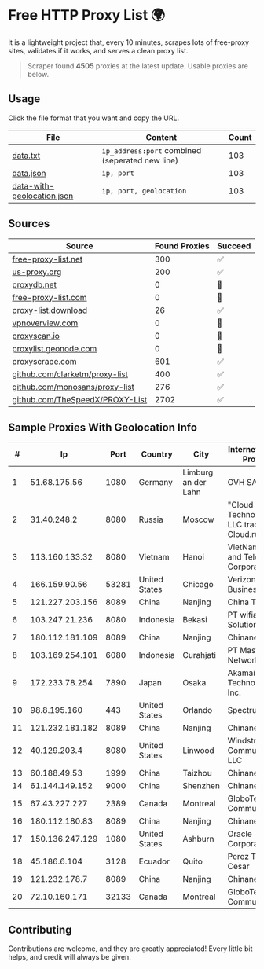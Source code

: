 
# Free HTTP Proxy List 🌍

It is a lightweight project that, every 10 minutes, scrapes lots of free-proxy sites, validates if it works, and serves a clean proxy list.


> Scraper found **4505** proxies at the latest update. Usable proxies are below.

## Usage

Click the file format that you want and copy the URL.


|File|Content|Count|
|----|-------|-----|
|[data.txt](https://raw.githubusercontent.com/themiralay/Proxy-List-World/master/data.txt)|`ip_address:port` combined (seperated new line)|103|
|[data.json](https://raw.githubusercontent.com/themiralay/Proxy-List-World/master/data.json)|`ip, port`|103|
|[data-with-geolocation.json](https://raw.githubusercontent.com/themiralay/Proxy-List-World/master/data-with-geolocation.json)|`ip, port, geolocation`|103|

## Sources

|Source|Found Proxies|Succeed|
|------|-------------|-------|
|[free-proxy-list.net](https://free-proxy-list.net)|300|✅|
|[us-proxy.org](https://www.us-proxy.org)|200|✅|
|[proxydb.net](http://proxydb.net)|0|🚫|
|[free-proxy-list.com](https://free-proxy-list.com/?page=&port=&type%5B%5D=http&type%5B%5D=https&up_time=0&search=Search)|0|🚫|
|[proxy-list.download](https://www.proxy-list.download/HTTP)|26|✅|
|[vpnoverview.com](https://vpnoverview.com/privacy/anonymous-browsing/free-proxy-servers)|0|🚫|
|[proxyscan.io](https://www.proxyscan.io)|0|🚫|
|[proxylist.geonode.com](https://proxylist.geonode.com/api/proxy-list?limit=300&page=1&sort_by=lastChecked&sort_type=desc&protocols=http,https)|0|🚫|
|[proxyscrape.com](https://api.proxyscrape.com/v2/?request=displayproxies&protocol=http&timeout=10000&country=all&ssl=all&anonymity=all)|601|✅|
|[github.com/clarketm/proxy-list](https://raw.githubusercontent.com/clarketm/proxy-list/master/proxy-list-raw.txt)|400|✅|
|[github.com/monosans/proxy-list](https://raw.githubusercontent.com/monosans/proxy-list/main/proxies/http.txt)|276|✅|
|[github.com/TheSpeedX/PROXY-List](https://raw.githubusercontent.com/TheSpeedX/PROXY-List/master/http.txt)|2702|✅|


## Sample Proxies With Geolocation Info

|#|Ip|Port|Country|City|Internet Service Provider|
|-|--|----|-------|----|-------------------------|
|1|51.68.175.56|1080|Germany|Limburg an der Lahn|OVH SAS|
|2|31.40.248.2|8080|Russia|Moscow|"Cloud Technologies" LLC trading as Cloud.ru|
|3|113.160.133.32|8080|Vietnam|Hanoi|VietNam Post and Telecom Corporation|
|4|166.159.90.56|53281|United States|Chicago|Verizon Business|
|5|121.227.203.156|8089|China|Nanjing|China Telecom|
|6|103.247.21.236|8080|Indonesia|Bekasi|PT wifian Solution|
|7|180.112.181.109|8089|China|Nanjing|Chinanet|
|8|103.169.254.101|6080|Indonesia|Curahjati|PT Master Star Network|
|9|172.233.78.254|7890|Japan|Osaka|Akamai Technologies, Inc.|
|10|98.8.195.160|443|United States|Orlando|Spectrum|
|11|121.232.181.182|8089|China|Nanjing|Chinanet|
|12|40.129.203.4|8080|United States|Linwood|Windstream Communications LLC|
|13|60.188.49.53|1999|China|Taizhou|Chinanet|
|14|61.144.149.152|9000|China|Shenzhen|Chinanet|
|15|67.43.227.227|2389|Canada|Montreal|GloboTech Communications|
|16|180.112.180.83|8089|China|Nanjing|Chinanet|
|17|150.136.247.129|1080|United States|Ashburn|Oracle Corporation|
|18|45.186.6.104|3128|Ecuador|Quito|Perez Tito Julio Cesar|
|19|121.232.178.7|8089|China|Nanjing|Chinanet|
|20|72.10.160.171|32133|Canada|Montreal|GloboTech Communications|



## Contributing

Contributions are welcome, and they are greatly appreciated! Every
little bit helps, and credit will always be given.

